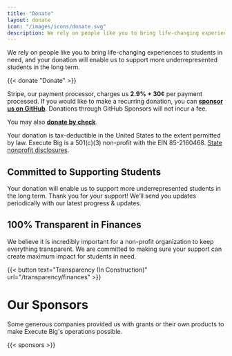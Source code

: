 ```yaml
---
title: "Donate"
layout: donate
icon: "/images/icons/donate.svg"
description: We rely on people like you to bring life-changing experiences to students in need, and your donation will enable us to support more underrepresented students in the long term.
---
```


We rely on people like you to bring life-changing experiences to students in need, and your donation will enable us to support more underrepresented students in the long term.

{{< donate "Donate" >}}

Stripe, our payment processor, charges us **2.9% + 30¢** per payment processed. If you would like to make a recurring donation, you can **[sponsor us on GitHub](https://github.com/sponsors/executebig)**. Donations through GitHub Sponsors will not incur a fee. 

You may also **[donate by check](/donate/check)**. 

Your donation is tax-deductible in the United States to the extent permitted by law. Execute Big is a 501(c)(3) non-profit with the EIN 85-2160468. 
[State nonprofit disclosures](/donate/legal).

## Committed to Supporting Students

Your donation will enable us to support more underrepresented students in the long term. Thank you for your support! We’ll send you updates periodically with our latest progress & updates.

## 100% Transparent in Finances

We believe it is incredibly important for a non-profit organization to keep everything transparent. We are committed to making sure your support can create maximum impact for students in need.

{{< button text="Transparency (In Construction)" url="/transparency/finances" >}}

# Our Sponsors

Some generous companies provided us with grants or their own products to make Execute Big's operations possible. 

{{< sponsors >}}